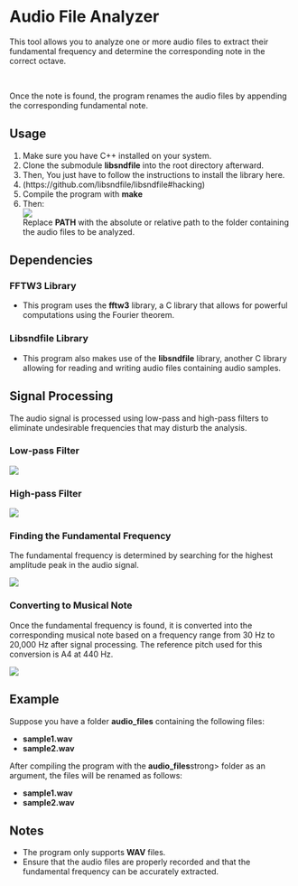 # Audio File Analyzer

<p>This tool allows you to analyze one or more audio files to extract their fundamental frequency and determine the corresponding note in the correct octave.</p><br>
<p>Once the note is found, the program renames the audio files by appending the corresponding fundamental note.</p>

<h2>Usage</h2>
<ol>
  <li>Make sure you have C++ installed on your system.</li>
  <li>Clone the submodule <strong>libsndfile</strong> into the root directory afterward.</li>
  <li>Then, You just have to follow the instructions to install the library here.<li>
    (https://github.com/libsndfile/libsndfile#hacking)
  <li>Compile the program with <strong>make</strong></li>
  <li>Then:</li>
    <img src="https://github.com/ryu-75/audio_analysis/assets/79263476/f5a6e80f-aad5-4919-ba3f-85d416df1d08"></img><br>
    <span>Replace <strong>PATH</strong> with the absolute or relative path to the folder containing the audio files to be analyzed.</span>
  </li>
</ol>

<h2>Dependencies</h2>
<h3>FFTW3 Library</h3>
<ul>
  <li>This program uses the <strong>fftw3</strong> library, a C library that allows for powerful computations using the Fourier theorem.</li>
</ul>
<h3>Libsndfile Library</h3>
<ul>
  <li>This program also makes use of the <strong>libsndfile</strong> library, another C library allowing for reading and writing audio files containing audio samples.</li>
</ul>

<h2>Signal Processing</h2>
<p>The audio signal is processed using low-pass and high-pass filters to eliminate undesirable frequencies that may disturb the analysis.</p>

<h3>Low-pass Filter</h3>
<img src="https://github.com/ryu-75/audio_analysis/assets/79263476/2e729310-2fec-4f0e-89e4-8a396256a22a"></img>

<h3>High-pass Filter</h3>
<img src="https://github.com/ryu-75/audio_analysis/assets/79263476/acab36db-bad0-40ff-b26e-de23b1ff3dcf"></img>

<h3>Finding the Fundamental Frequency</h3>
<p>The fundamental frequency is determined by searching for the highest amplitude peak in the audio signal.</p>
<img src="https://github.com/ryu-75/audio_analysis/assets/79263476/7ceeb8f3-63ab-4948-9af9-8cfea3b8c0b7"></img>

<h3>Converting to Musical Note</h3>
<p>Once the fundamental frequency is found, it is converted into the corresponding musical note based on a frequency range from 30 Hz to 20,000 Hz after signal processing. The reference pitch used for this conversion is A4 at 440 Hz.</p>
<img src="https://github.com/ryu-75/audio_analysis/assets/79263476/1a402502-e9c4-4d0e-afbc-28bf93359c3e"></img>

<h2>Example</h2>
<p>Suppose you have a folder <strong>audio_files</strong> containing the following files:</p>
<ul>
  <li><strong>sample1.wav</strong></li>
  <li><strong>sample2.wav</strong></li>
</ul>
<p>After compiling the program with the <strong>audio_files</strong>strong> folder as an argument, the files will be renamed as follows:</p>
<ul>
  <li><strong>sample1.wav</strong></li>
  <li><strong>sample2.wav</strong></li>
</ul>
<h2>Notes</h2>
<ul>
  <li>The program only supports <strong>WAV</strong> files.</li>
  <li>Ensure that the audio files are properly recorded and that the fundamental frequency can be accurately extracted.</li>
</ul>
